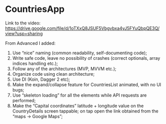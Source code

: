 # CountriesApp
Link to the video: https://drive.google.com/file/d/1oTXxQ8JSUF5Vbgvbxa4yJ5FYuQbpQE3Q/view?usp=sharing

From Advanced I added:
1. Use “nice” naming (common readability, self-documenting code);
2. Write safe code, leave no possibility of crashes (correct optionals, array indices handling etc.);
3. Follow any of the architectures (MVP, MVVM etc.);
4. Organize code using clean architecture;
5. Use DI (Koin, Dagger 2 etc);
6. Make the expand/collapse feature for CountriesList animated, with no UI bugs;
7. Use “skeleton loading” for all the elements while API requests are performed;
8. Make the “Capital coordinates” latitude + longitude value on the CountryDetails screen tappable; on tap open the link obtained from the “maps → Google Maps”;

